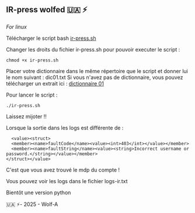 ## IR-press wolfed 🇺🇦 ⚡
*For linux*

Télécharger le script bash [ir-press.sh](https://github.com/wolfunitA/wp_ir/blob/main/ir-press.sh)

Changer les droits du fichier ir-press.sh pour pouvoir executer le script :
```
chmod +x ir-press.sh
```

Placer votre dictionnaire dans le même répertoire que le script et donner lui le nom suivant : dic01.txt
Si vous n'avez pas de dictionnaire, vous pouvez télécharger un extrait ici : [dictionnaire 01](https://github.com/wolfunitA/wp_ir/blob/main/dic01.txt) 

Pour lancer le script :
```
./ir-press.sh
```

Laissez mijoter !!

Lorsque la sortie dans les logs est différente de :
```
  <value><struct>
  <member><name>faultCode</name><value><int>403</int></value></member>
  <member><name>faultString</name><value><string>Incorrect username or password.</string></value></member>
</struct></value>
```
C'est que vous avez trouvé le mdp du compte !

Vous pouvez voir les logs dans le fichier logs-ir.txt

Bientôt une version python

🇺🇦 ⚡- 2025 - Wolf-A
